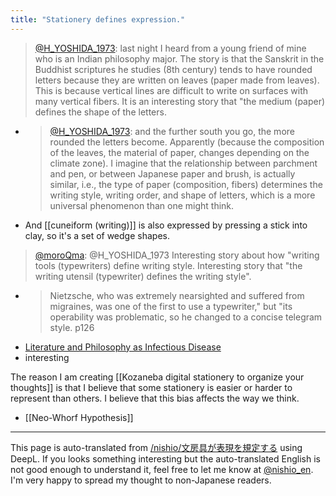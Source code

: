 ```yaml
---
title: "Stationery defines expression."
---
```


> [@H_YOSHIDA_1973](https://twitter.com/H_YOSHIDA_1973/status/1622047755794370566?s=20&t=UNTgQV2JNhb3chgLWiD1Mg): last night I heard from a young friend of mine who is an Indian philosophy major. The story is that the Sanskrit in the Buddhist scriptures he studies (8th century) tends to have rounded letters because they are written on leaves (paper made from leaves). This is because vertical lines are difficult to write on surfaces with many vertical fibers. It is an interesting story that "the medium (paper) defines the shape of the letters.
- > [@H_YOSHIDA_1973](https://twitter.com/H_YOSHIDA_1973/status/1622049011405389825?s=20&t=UNTgQV2JNhb3chgLWiD1Mg): and the further south you go, the more rounded the letters become. Apparently (because the composition of the leaves, the material of paper, changes depending on the climate zone). I imagine that the relationship between parchment and pen, or between Japanese paper and brush, is actually similar, i.e., the type of paper (composition, fibers) determines the writing style, writing order, and shape of letters, which is a more universal phenomenon than one might think.

- And [[cuneiform (writing)]] is also expressed by pressing a stick into clay, so it's a set of wedge shapes.

> [@moroQma](https://twitter.com/moroQma/status/1622139266238394368?s=20&t=UNTgQV2JNhb3chgLWiD1Mg): @H_YOSHIDA_1973 Interesting story about how "writing tools (typewriters) define writing style. Interesting story that "the writing utensil (typewriter) defines the writing style".
- > Nietzsche, who was extremely nearsighted and suffered from migraines, was one of the first to use a typewriter," but "its operability was problematic, so he changed to a concise telegram style. p126
- [Literature and Philosophy as Infectious Disease](https://amzn.to/3RzTWO8)
- interesting

The reason I am creating [[Kozaneba digital stationery to organize your thoughts]] is that I believe that some stationery is easier or harder to represent than others. I believe that this bias affects the way we think.

- [[Neo-Whorf Hypothesis]]

---
This page is auto-translated from [/nishio/文房具が表現を規定する](https://scrapbox.io/nishio/文房具が表現を規定する) using DeepL. If you looks something interesting but the auto-translated English is not good enough to understand it, feel free to let me know at [@nishio_en](https://twitter.com/nishio_en). I'm very happy to spread my thought to non-Japanese readers.